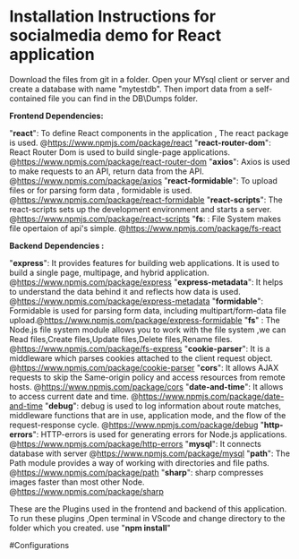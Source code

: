 # Installation Instructions for socialmedia demo for React application

Download the files from git in a folder.
Open your MYsql client or server and create a database with name "mytestdb". Then import data from a self-contained file you can find in the DB\Dumps folder. 

**Frontend Dependencies:** 

"**react**": To define React components in the application , The react package is used. @https://www.npmjs.com/package/react
"**react-router-dom**": React Router Dom is used to build single-page applications. @https://www.npmjs.com/package/react-router-dom
"**axios**": Axios is used to make requests to an API, return data from the API. @https://www.npmjs.com/package/axios
"**react-formidable**": To upload files or for parsing form data , formidable is used. @https://www.npmjs.com/package/react-formidable
"**react-scripts**": The react-scripts sets up the development environment and starts a server. @https://www.npmjs.com/package/react-scripts
"**fs**: : File System makes file opertaion of api's simple. @https://www.npmjs.com/package/fs-react

**Backend Dependencies :** 

"**express**": It provides features for building web applications. It is used to build a single page, multipage, and hybrid application. @https://www.npmjs.com/package/express
"**express-metadata**": It helps to understand the data behind it and reflects how data is used. @https://www.npmjs.com/package/express-metadata
"**formidable**": Formidable is used for parsing form data, including multipart/form-data file upload.@https://www.npmjs.com/package/express-formidable
"**fs**" : The Node.js file system module allows you to work with the file system ,we can Read files,Create files,Update files,Delete files,Rename files. @https://www.npmjs.com/package/fs-express
"**cookie-parser**": It is a middleware which parses cookies attached to the client request object. @https://www.npmjs.com/package/cookie-parser
"**cors**": It allows AJAX requests to skip the Same-origin policy and access resources from remote hosts. @https://www.npmjs.com/package/cors
"**date-and-time**": It allows to access current date and time. @https://www.npmjs.com/package/date-and-time
"**debug**": debug is used to log information about route matches, middleware functions that are in use, application mode, and the flow of the request-response cycle. @https://www.npmjs.com/package/debug
"**http-errors**": HTTP-errors is used for generating errors for Node.js applications. @https://www.npmjs.com/package/http-errors
"**mysql**": It connects database with server @https://www.npmjs.com/package/mysql
"**path**": The Path module provides a way of working with directories and file paths. @https://www.npmjs.com/package/path
"**sharp**": sharp compresses images faster than most other Node. @https://www.npmjs.com/package/sharp

These are the Plugins used in the frontend and backend of this application. To run these plugins ,Open terminal in VScode and change directory to the folder which you created. use "**npm install**"

#Configurations
